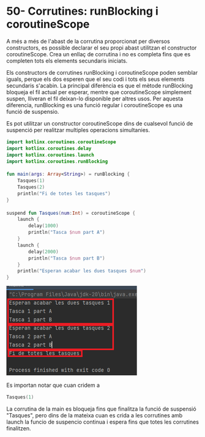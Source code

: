 # 50- Corrutines: runBlocking i coroutineScope

A més a més de l'abast de la corrutina proporcionat per diversos constructors, es possible declarar el seu propi abast utilitzan el constructor coroutineScope. Crea un enllaç de corrutina i no es completa fins que es completen tots els elements secundaris iniciats.

Els constructors de corrutines runBlocking i coroutineScope poden semblar iguals, perque els dos esperen que el seu codi i tots els seus elements secundaris s'acabin. La principal diferència es que el mètode runBlocking bloqueja el fil actual per esperar, mentre que coroutineScope simplement suspen, lliveran el fil deixan-lo disponible per altres usos. Per aquesta diferencia, runBlocking es una funció regular i coroutineScope es una funció de suspensio.

Es pot utilitzar un constructor coroutineScope dins de cualsevol funció de suspenció per realitzar multiples operacions simultanies.

```kotlin
import kotlinx.coroutines.coroutineScope
import kotlinx.coroutines.delay
import kotlinx.coroutines.launch
import kotlinx.coroutines.runBlocking

fun main(args: Array<String>) = runBlocking {
    Tasques(1)
    Tasques(2)
    println("Fi de totes les tasques")
}

suspend fun Tasques(num:Int) = coroutineScope {
    launch {
        delay(1000)
        println("Tasca $num part A")
    }
    launch {
        delay(2000)
        println("Tasca $num part B")
    }
    println("Esperan acabar les dues tasques $num")
}
```
![IMG](https://github.com/marcmoiagese/curskotlin/blob/master/50-corrutines_runBlocking_i_coroutineScope/img/1.PNG)

Es importan notar que cuan cridem a 

```kotlin
Tasques(1)
```

La corrutina de la main es bloqueja fins que finalitza la funció de suspensió "Tasques", pero dins de la mateixa cuan es crida a les corrutines amb launch la funcio de suspencio continua i espera fins que totes les corrutines finalitzen.
